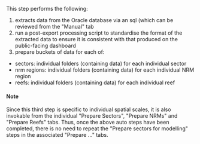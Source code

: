 This step performs the following:

1.  extracts data from the Oracle database via an sql (which can be
  reviewed from the "Manual" tab
2. run a post-export processing script to standardise the format of the
  extracted data to ensure it is consistent with that produced on the
  public-facing dashboard
3. prepare buckets of data for each of:

  - sectors: individual folders (containing data) for each individual
    sector
  - nrm regions: individual folders (containing data) for each
    individual NRM region
  - reefs: individual folders (containing data) for each individual
    reef
  
<div class="callout call-info"><h4>Note</h4> 
Since this third step is specific to individual spatial scales,
it is also invokable from the individual "Prepare Sectors", "Prepare
NRMs" and "Prepare Reefs" tabs. Thus, once the above auto steps have
been completed, there is no need to repeat the "Prepare sectors for
modelling" steps in the associated "Prepare ..." tabs.
</div>
